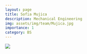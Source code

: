 ```yaml
---
layout: page
title: Sofia Mujica
description: Mechanical Engineering
img: assets/img/team/Mujica.jpg
importance: 1
category: BS
---
```


<div class="profile"> 
<img src="/assets/img/team/Mujica.jpg" class="img-fluid z-depth-1 rounded"/>
</div>
